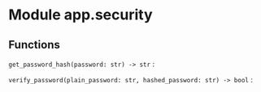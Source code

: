Module app.security
===================

Functions
---------

    
`get_password_hash(password: str) ‑> str`
:   

    
`verify_password(plain_password: str, hashed_password: str) ‑> bool`
: